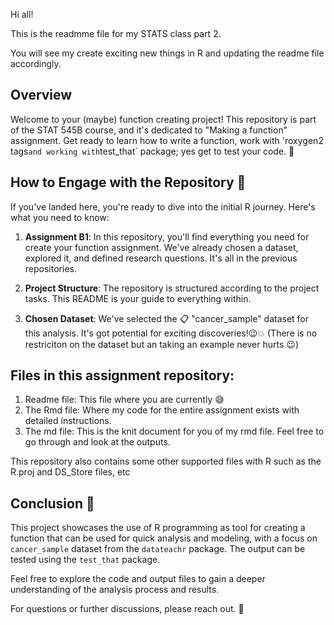 Hi all!

This is the readmme file for my STATS class part 2.

You will see my create exciting new things in R and updating the readme file accordingly.

## Overview

Welcome to your (maybe) function creating project! This repository is part of the STAT 545B course, and it's dedicated to "Making a function" assignment. Get ready to learn how to write a function, work with 'roxygen2 tags` and working with `test_that` package; yes get to test your code. 🚀

## How to Engage with the Repository 🤝

If you've landed here, you're ready to dive into the initial R journey. Here's what you need to know:

1. **Assignment B1**: In this repository, you'll find everything you need for create your function assignment. We've already chosen a dataset, explored it, and defined research questions. It's all in the previous repositories.

2. **Project Structure**: The repository is structured according to the project tasks. This README is your guide to everything within.

3. **Chosen Dataset**: We've selected the 📋 "cancer_sample" dataset for this analysis. It's got potential for exciting discoveries!😉💥 (There is no restriciton on the dataset but an taking an example never hurts 😉)

## Files in this assignment repository:

1. Readme file: This file where you are currently 😅
2. The Rmd file: Where my code for the entire assignment exists with detailed instructions.
3. The md file: This is the knit document for you of my rmd file. Feel free to go through and look at the outputs.

This repository also contains some other supported files with R such as the R.proj and DS_Store files, etc

## Conclusion 📝

This project showcases the use of R programming as tool for creating a function that can be used for quick analysis and modeling, with a focus on `cancer_sample` dataset from the `datateachr` package. The output can be tested using the `test_that` package.

Feel free to explore the code and output files to gain a deeper understanding of the analysis process and results.

For questions or further discussions, please reach out. 📧
